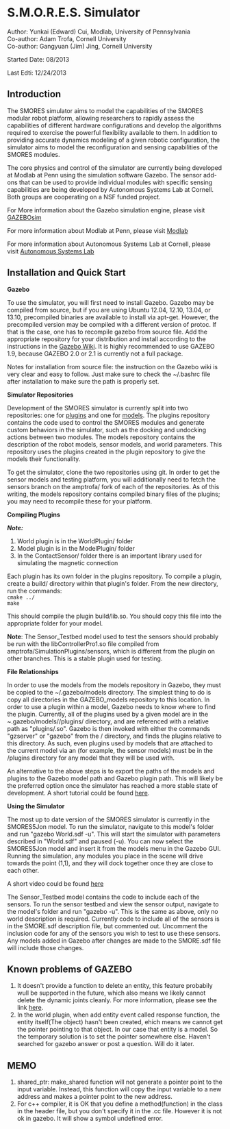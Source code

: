 S.M.O.R.E.S. Simulator
=================

Author: Yunkai (Edward) Cui, Modlab, University of Pennsylvania<br>
Co-author: Adam Trofa, Cornell University<br>
Co-author: Gangyuan (Jim) Jing, Cornell University

Started Date: 08/2013

Last Edti: 12/24/2013 


Introduction
----------------------------------------
The SMORES simulator aims to model the capabilities of the SMORES modular robot platform, allowing researchers to rapidly assess the capabilities of different hardware configurations and develop the algorithms required to exercise the powerful flexibility available to them. In addition to providing accurate dynamics modeling of a given robotic configuration, the simulator aims to model the reconfiguration and sensing capabilities of the SMORES modules.

The core physics and control of the simulator are currently being developed at Modlab at Penn using the simulation software Gazebo. The sensor add-ons that can be used to provide individual modules with specific sensing capabilities are being developed by Autonomous Systems Lab at Cornell. Both groups are cooperating on a NSF funded project.

For More information about the Gazebo simulation engine, please visit [GAZEBOsim](http://gazebosim.org/)

For more information about Modlab at Penn, please visit [Modlab](http://modlabupenn.org/)

For more information about Autonomous Systems Lab at Cornell, please visit [Autonomous Systems Lab](http://cornell-asl.org/wiki/index.php?title=Main_Page)

Installation and Quick Start
----------------------------
**Gazebo**

To use the simulator, you will first need to install Gazebo. Gazebo may be compiled from source, but if you are using Ubuntu 12.04, 12.10, 13.04, or 13.10, precompiled binaries are available to install via apt-get. However, the precompiled version may be compiled with a different version of protoc. If that is the case, one has to recompile gazebo from source file. Add the appropriate repository for your distribution and install according to the instructions in the [Gazebo Wiki](http://gazebosim.org/wiki/1.9/install#Pre-compiled_binaries). It is highly recommended to use GAZEBO 1.9, because GAZEBO 2.0 or 2.1 is currently not a full package.

Notes for installation from source file: the instruction on the Gazebo wiki is very clear and easy to follow. Just make sure to check the ~/.bashrc file after installation to make sure the path is properly set.

**Simulator Repositories**

Development of the SMORES simulator is currently split into two repositories: one for [plugins](https://github.com/princeedward/SimulationPlugins/) and one for [models](https://github.com/princeedward/GAZEBO_model). The plugins repository contains the code used to control the SMORES modules and generate custom behaviors in the simulator, such as the docking and undocking actions between two modules. The models repository contains the description of the robot models, sensor models, and world parameters. This repository uses the plugins created in the plugin repository to give the models their functionality.

To get the simulator, clone the two repositories using git. In order to get the sensor models and testing platform, you will additionally need to fetch the sensors branch on the amptrofa/ fork of each of the repositories. As of this writing, the models repository contains compiled binary files of the plugins; you may need to recompile these for your platform.

**Compiling Plugins**

***Note:*** <br>
1. World plugin is in the WorldPlugin/ folder
2. Model plugin is in the ModelPlugin/ folder
3. In the ContactSensor/ folder there is an important library used for simulating the magnetic connection

Each plugin has its own folder in the plugins repository. To compile a plugin, create a build/ directory within that plugin's folder. From the new directory, run the commands:<br>
 <code>cmake ../</code><br>
 <code>make</code>

This should compile the plugin build/lib<pluginname>.so. You should copy this file into the appropriate folder for your model.

**Note**: The Sensor_Testbed model used to test the sensors should probably be run with the libControllerPro1.so file compiled from amptrofa/SimulationPlugins/sensors, which is different from the plugin on other branches. This is a stable plugin used for testing.

**File Relationships**

In order to use the models from the models repository in Gazebo, they must be copied to the ~/.gazebo/models directory. The simplest thing to do is copy all directories in the GAZEBO_models repository to this location.
In order to use a plugin within a model, Gazebo needs to know where to find the plugin. Currently, all of the plugins used by a given model are in the ~.gazebo/models/<model name>/plugins/ directory, and are referenced with a relative path as "plugins/<plugin>.so". Gazebo is then invoked with either the commands "gzserver" or "gazebo" from the <model name>/ directory, and finds the plugins relative to this directory. As such, even plugins used by models that are attached to the current model via an <include> (for example, the sensor models) must be in the <model name>/plugins directory for any model that they will be used with.

An alternative to the above steps is to export the paths of the models and plugins to the Gazebo model path and Gazebo plugin path. This will likely be the preferred option once the simulator has reached a more stable state of development. A short tutorial could be found [here](http://gazebosim.org/wiki/Tutorials/1.9/plugins/overview).

**Using the Simulator**

The most up to date version of the SMORES simulator is currently in the SMORES5Jon model. To run the simulator, navigate to this model's folder and run "gazebo World.sdf -u". This will start the simulator with parameters described in "World.sdf" and paused (-u). You can now select the SMORES5Jon model and insert it from the models menu in the Gazebo GUI. Running the simulation, any modules you place in the scene will drive towards the point (1,1), and they will dock together once they are close to each other.

A short video could be found [here](https://www.youtube.com/watch?v=U9dJSMIzxhA)

The Sensor_Testbed model contains the code to include each of the sensors. To run the sensor testbed and view the sensor output, navigate to the model's folder and run "gazebo -u". This is the same as above, only no world description is required. Currently code to include all of the sensors is in the SMORE.sdf description file, but commented out. Uncomment the inclusion code for any of the sensors you wish to test to use these sensors. Any models added in Gazebo after changes are made to the SMORE.sdf file will include those changes.

Known problems of GAZEBO
----------------------------------------
1. It doesn't provide a function to delete an entity, this feature probabily wull be supported in the future, which also means we likely cannot delete the dynamic joints cleanly. For more information, please see the link [here](http://answers.gazebosim.org/question/550/how-to-delete-links-from-a-model-gazebo-125/).
2. In the world plugin, when add entity event called response function, the entity itself(The object) hasn't been created, ehich means we cannot get the pointer pointing to that object. In our case that entity is a model. So the temporary solution is to set the pointer somewhere else. Haven't searched for gazebo answer or post a question. Will do it later.

MEMO
----------------------------------------
1. shared_ptr: make_shared function will not generate a pointer point to the input variable. Instead, this function will copy the input variable to a new address and makes a pointer point to the new address.
2. For c++ compiler, it is OK that you define a method(function) in the class in the header file, but you don't specify it in the .cc file. However it is not ok in gazebo. It will show a symbol undefined error. 
